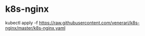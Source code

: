 # k8s-nginx

kubectl apply -f https://raw.githubusercontent.com/venerari/k8s-nginx/master/k8s-nginx.yaml

